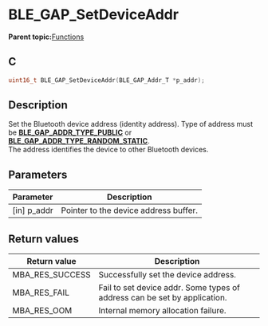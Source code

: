 # BLE\_GAP\_SetDeviceAddr

**Parent topic:**[Functions](GUID-D235316A-5434-4ADA-AEF5-10D073D0126B.md)

## C

```c
uint16_t BLE_GAP_SetDeviceAddr(BLE_GAP_Addr_T *p_addr);
```

## Description

Set the Bluetooth device address \(identity address\). Type of address must be **[BLE\_GAP\_ADDR\_TYPE\_PUBLIC](GUID-D3CBB475-83FB-4E95-9E45-9861A41F3EA4.md)** or **[BLE\_GAP\_ADDR\_TYPE\_RANDOM\_STATIC](GUID-D3CBB475-83FB-4E95-9E45-9861A41F3EA4.md)**.<br />The address identifies the device to other Bluetooth devices.

## Parameters

|Parameter|Description|
|---------|-----------|
|\[in\] p\_addr|Pointer to the device address buffer.|

## Return values

|Return value|Description|
|------------|-----------|
|MBA\_RES\_SUCCESS|Successfully set the device address.|
|MBA\_RES\_FAIL|Fail to set device addr. Some types of address can be set by application.|
|MBA\_RES\_OOM|Internal memory allocation failure.|

